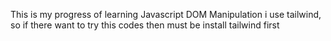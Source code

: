 This is my progress of learning Javascript DOM Manipulation
i use tailwind, so if there want to try this codes then must be install tailwind first
